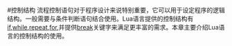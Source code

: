 #控制结构
流程控制语句对于程序设计来说特别重要，它可以用于设定程序的逻辑结构。一般需要与条件判断语句结合使用。Lua语言提供的控制结构有[if](lua/if_else.md),[while](lua/while.md),[repeat](lua/repeat.md),[for](lua/for.md),并提供[break](lua/break.md)关键字来满足更丰富的需求。本章主要介绍Lua语言的控制结构的使用。